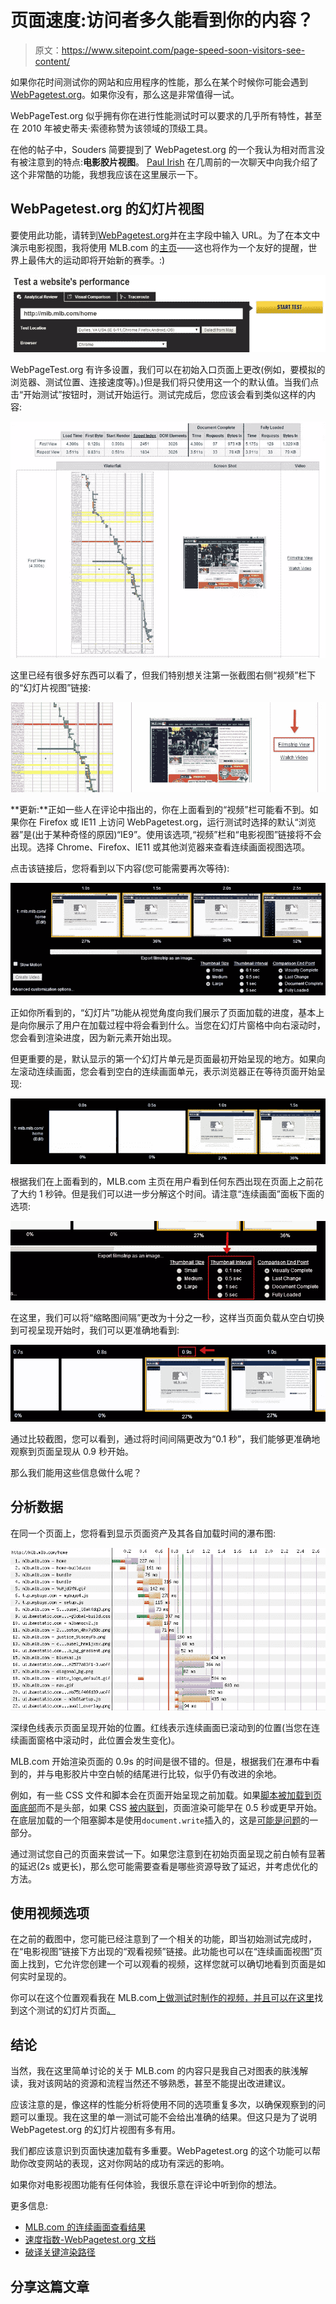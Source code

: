 # 页面速度:访问者多久能看到你的内容？

> 原文：<https://www.sitepoint.com/page-speed-soon-visitors-see-content/>

如果你花时间测试你的网站和应用程序的性能，那么在某个时候你可能会遇到[WebPagetest.org](http://www.webpagetest.org/)。如果你没有，那么这是非常值得一试。

WebPageTest.org 似乎拥有你在进行性能测试时可以要求的几乎所有特性，甚至在 2010 年被史蒂夫·索德称赞为该领域的顶级工具。

在他的帖子中，Souders 简要提到了 WebPagetest.org 的一个我认为相对而言没有被注意到的特点:**电影胶片视图**。 [Paul Irish](https://twitter.com/paul_irish/) 在几周前的一次聊天中向我介绍了这个非常酷的功能，我想我应该在这里展示一下。

## WebPagetest.org 的幻灯片视图

要使用此功能，请转到[WebPagetest.org](http://www.webpagetest.org/)并在主字段中输入 URL。为了在本文中演示电影视图，我将使用 MLB.com 的[主页](http://mlb.mlb.com/home)——这也将作为一个友好的提醒，世界上最伟大的运动即将开始新的赛季。:)

![WebPagetest.org home page](img/ba5a6c9b8f8136498622b6e91d9fc81c.png)

WebPageTest.org 有许多设置，我们可以在初始入口页面上更改(例如，要模拟的浏览器、测试位置、连接速度等)。)但是我们将只使用这一个的默认值。当我们点击“开始测试”按钮时，测试开始运行。测试完成后，您应该会看到类似这样的内容:

![WebPagetest complete](img/cd2b32a580c369c2f66337dbb2d48f36.png)

这里已经有很多好东西可以看了，但我们特别想关注第一张截图右侧“视频”栏下的“幻灯片视图”链接:

![Link to Filmstrip View](img/033e233651e376a69e9e1271bdc83633.png)

**更新:**正如一些人在评论中指出的，你在上面看到的“视频”栏可能看不到。如果你在 Firefox 或 IE11 上访问 WebPagetest.org，运行测试时选择的默认“浏览器”是(出于某种奇怪的原因)“IE9”。使用该选项,“视频”栏和“电影视图”链接将不会出现。选择 Chrome、Firefox、IE11 或其他浏览器来查看连续画面视图选项。

点击该链接后，您将看到以下内容(您可能需要再次等待):

![Filmstrip View](img/eeda68b76e4f5bebd1e3e527a36722b6.png)

正如你所看到的，“幻灯片”功能从视觉角度向我们展示了页面加载的进度，基本上是向你展示了用户在加载过程中将会看到什么。当您在幻灯片窗格中向右滚动时，您会看到渲染进度，因为新元素开始出现。

但更重要的是，默认显示的第一个幻灯片单元是页面最初开始呈现的地方。如果向左滚动连续画面，您会看到空白的连续画面单元，表示浏览器正在等待页面开始呈现:

![Blank frames in Filmstrip view](img/7852c00eb829e195fe6c80638589f463.png)

根据我们在上面看到的，MLB.com 主页在用户看到任何东西出现在页面上之前花了大约 1 秒钟。但是我们可以进一步分解这个时间。请注意“连续画面”面板下面的选项:

![Thumbnail interval](img/2868b31b00fa4e581610f1b1fb0e783a.png)

在这里，我们可以将“缩略图间隔”更改为十分之一秒，这样当页面负载从空白切换到可视呈现开始时，我们可以更准确地看到:

![Thumbnail interval changed](img/c2ce162b7743f64219abe6770d4a2c65.png)

通过比较截图，您可以看到，通过将时间间隔更改为“0.1 秒”，我们能够更准确地观察到页面呈现从 0.9 秒开始。

那么我们能用这些信息做什么呢？

## 分析数据

在同一个页面上，您将看到显示页面资产及其各自加载时间的瀑布图:

![Filmstrip View waterfall](img/3e2283f025683625883fa62d71602141.png)

深绿色线表示页面呈现开始的位置。红线表示连续画面已滚动到的位置(当您在连续画面窗格中滚动时，此位置会发生变化)。

MLB.com 开始渲染页面的 0.9s 的时间是很不错的。但是，根据我们在瀑布中看到的，并与电影胶片中空白帧的结尾进行比较，似乎仍有改进的余地。

例如，有一些 CSS 文件和脚本会在页面开始呈现之前加载。如果[脚本被加载到页面底部](http://developer.yahoo.com/blogs/ydn/high-performance-sites-rule-6-move-scripts-bottom-7200.html)而不是头部，如果 CSS [被内联到](https://medium.com/coding-design/24888fbbd2e2)，页面渲染可能早在 0.5 秒或更早开始。在底层加载的一个阻塞脚本是使用`document.write`插入的，这是[可能是问题](http://www.stevesouders.com/blog/2012/04/10/dont-docwrite-scripts/)的一部分。

通过测试您自己的页面来尝试一下。如果您注意到在初始页面呈现之前白帧有显著的延迟(2s 或更长)，那么您可能需要查看是哪些资源导致了延迟，并考虑优化的方法。

## 使用视频选项

在之前的截图中，您可能已经注意到了一个相关的功能，即当初始测试完成时，在“电影视图”链接下方出现的“观看视频”链接。此功能也可以在“连续画面视图”页面上找到，它允许您创建一个可以观看的视频，这样您就可以确切地看到页面是如何实时呈现的。

你可以在这个位置观看我在 MLB.com[上做测试时制作的视频，并且可以在这里](http://www.webpagetest.org/video/view.php?id=140303_41e3039c04fdb42d8529c974da8436c1e6cdf127)找到这个测试的幻灯片页面[。](http://www.webpagetest.org/video/compare.php?tests=140303_HD_J1P-r%3A1-c%3A0&thumbSize=200&ival=100&end=visual)

## 结论

当然，我在这里简单讨论的关于 MLB.com 的内容只是我自己对图表的肤浅解读，我对该网站的资源和流程当然还不够熟悉，甚至不能提出改进建议。

应该注意的是，像这样的性能分析将使用不同的选项重复多次，以确保观察到的问题可以重现。我在这里的单一测试可能不会给出准确的结果。但这只是为了说明 WebPagetest.org 的幻灯片视图有多有用。

我们都应该意识到页面快速加载有多重要。WebPagetest.org 的这个功能可以帮助你改变网站的表现，这对你网站的成功有深远的影响。

如果你对电影视图功能有任何体验，我很乐意在评论中听到你的想法。

更多信息:

*   [MLB.com 的连续画面查看结果](http://www.webpagetest.org/video/compare.php?tests=140303_HD_J1P-r%3A1-c%3A0&thumbSize=200&ival=100&end=visual)
*   [速度指数-WebPagetest.org 文档](https://sites.google.com/a/webpagetest.org/docs/using-webpagetest/metrics/speed-index)
*   [破译关键渲染路径](http://calendar.perfplanet.com/2012/deciphering-the-critical-rendering-path/)

## 分享这篇文章
